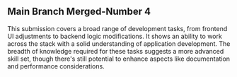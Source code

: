 ## Main Branch Merged-Number 4
This submission covers a broad range of development tasks, from frontend UI adjustments to backend logic modifications. It shows an ability to work across the stack with a solid understanding of application development. The breadth of knowledge required for these tasks suggests a more advanced skill set, though there's still potential to enhance aspects like documentation and performance considerations.
